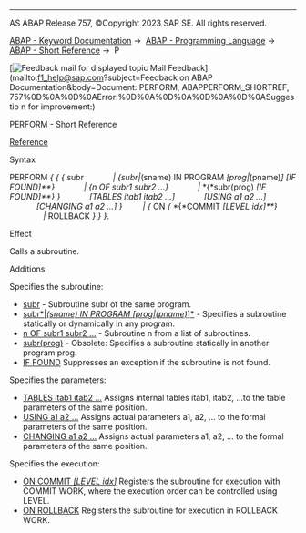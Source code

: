   

* * *

AS ABAP Release 757, ©Copyright 2023 SAP SE. All rights reserved.

[ABAP - Keyword Documentation](https://help.sap.com/doc/abapdocu_757_index_htm/7.57/en-US/abenabap.htm) →  [ABAP - Programming Language](https://help.sap.com/doc/abapdocu_757_index_htm/7.57/en-US/abenabap_reference.htm) →  [ABAP - Short Reference](https://help.sap.com/doc/abapdocu_757_index_htm/7.57/en-US/abenabap_shortref.htm) →  P

 [![](Mail.gif?object=Mail.gif&sap-language=EN "Feedback mail for displayed topic") Mail Feedback](mailto:f1_help@sap.com?subject=Feedback on ABAP Documentation&body=Document: PERFORM, ABAPPERFORM_SHORTREF, 757%0D%0A%0D%0AError:%0D%0A%0D%0A%0D%0A%0D%0ASuggestio
n for improvement:)

PERFORM - Short Reference

[Reference](https://help.sap.com/doc/abapdocu_757_index_htm/7.57/en-US/abapperform.htm)

Syntax

PERFORM *{* *{* *{* subr
            *|* *{*subr*|*(sname) IN PROGRAM *\[*prog*|*(pname)*\]* *\[*IF FOUND*\]**}*
            *|* *{*n OF subr1 subr2 ...*}*
            *|* *{*subr(prog) *\[*IF FOUND*\]**}* *}*
            *\[*TABLES itab1 itab2 ...*\]*
            *\[*USING a1 a2 ...*\]*
            *\[*CHANGING a1 a2 ...*\]* *}*
        *|* *{* ON *{* *{*COMMIT *\[*LEVEL idx*\]**}*
               *|* ROLLBACK *}* *}* *}*.

Effect

Calls a subroutine.

Additions   

Specifies the subroutine:

-   [subr](https://help.sap.com/doc/abapdocu_757_index_htm/7.57/en-US/abapperform_form.htm) - Subroutine subr of the same program.
-   [subr*|*(sname) IN PROGRAM *\[*prog*|*(pname)*\]*](https://help.sap.com/doc/abapdocu_757_index_htm/7.57/en-US/abapperform_form.htm) - Specifies a subroutine statically or dynamically in any program.
-   [n OF subr1 subr2 ...](https://help.sap.com/doc/abapdocu_757_index_htm/7.57/en-US/abapperform_form.htm) - Subroutine n from a list of subroutines.
-   [subr(prog)](https://help.sap.com/doc/abapdocu_757_index_htm/7.57/en-US/abapperform_obsolete.htm) - Obsolete: Specifies a subroutine statically in another program prog.
-   [IF FOUND](https://help.sap.com/doc/abapdocu_757_index_htm/7.57/en-US/abapperform_form.htm)
    Suppresses an exception if the subroutine is not found.
    

Specifies the parameters:

-   [TABLES itab1 itab2 ...](https://help.sap.com/doc/abapdocu_757_index_htm/7.57/en-US/abapperform_parameters.htm)
    Assigns internal tables itab1, itab2, ...to the table parameters of the same position.
-   [USING a1 a2 ...](https://help.sap.com/doc/abapdocu_757_index_htm/7.57/en-US/abapperform_parameters.htm)
    Assigns actual parameters a1, a2, ... to the formal parameters of the same position.
-   [CHANGING a1 a2 ...](https://help.sap.com/doc/abapdocu_757_index_htm/7.57/en-US/abapperform_parameters.htm)
    Assigns actual parameters a1, a2, ... to the formal parameters of the same position.
    

Specifies the execution:

-   [ON COMMIT *\[*LEVEL idx*\]*](https://help.sap.com/doc/abapdocu_757_index_htm/7.57/en-US/abapperform_on_commit.htm)
    Registers the subroutine for execution with COMMIT WORK, where the execution order can be controlled using LEVEL.
-   [ON ROLLBACK](https://help.sap.com/doc/abapdocu_757_index_htm/7.57/en-US/abapperform_on_commit.htm)
    Registers the subroutine for execution in ROLLBACK WORK.